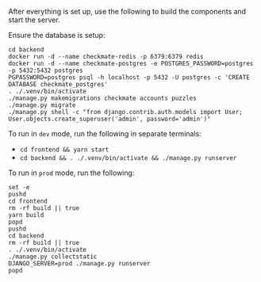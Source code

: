 After everything is set up, use the following to build the components and start the server.

Ensure the database is setup:
```
cd backend
docker run -d --name checkmate-redis -p 6379:6379 redis
docker run -d --name checkmate-postgres -e POSTGRES_PASSWORD=postgres -p 5432:5432 postgres
PGPASSWORD=postgres psql -h localhost -p 5432 -U postgres -c 'CREATE DATABASE checkmate_postgres'
. ./.venv/bin/activate
./manage.py makemigrations checkmate accounts puzzles
./manage.py migrate
./manage.py shell -c "from django.contrib.auth.models import User; User.objects.create_superuser('admin', password='admin')"
```

To run in `dev` mode, run the following in separate terminals:
- `cd frontend && yarn start`
- `cd backend && . ./.venv/bin/activate && ./manage.py runserver`

To run in `prod` mode, run the following:
```
set -e
pushd
cd frontend
rm -rf build || true
yarn build
popd
pushd
cd backend
rm -rf build || true
. ./.venv/bin/activate
./manage.py collectstatic
DJANGO_SERVER=prod ./manage.py runserver
popd
```

